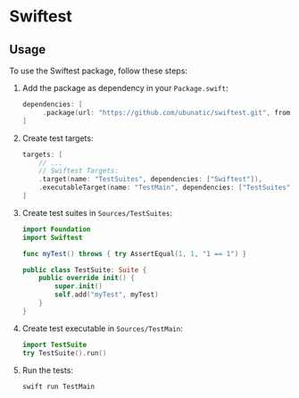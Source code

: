 # Swiftest

## Usage
To use the Swiftest package, follow these steps:

1. Add the package as dependency in your `Package.swift`:
   ```swift
   dependencies: [
        .package(url: "https://github.com/ubunatic/swiftest.git", from: "1.0.0")
   ]
   ```

2. Create test targets:
   ```swift
   targets: [
       // ...
       // Swiftest Targets:
       .target(name: "TestSuites", dependencies: ["Swiftest"]),
       .executableTarget(name: "TestMain", dependencies: ["TestSuites"]),
   ]
   ```

3. Create test suites in `Sources/TestSuites`:
   ```swift
   import Foundation
   import Swiftest

   func myTest() throws { try AssertEqual(1, 1, "1 == 1") }

   public class TestSuite: Suite {
       public override init() {
           super.init()
           self.add("myTest", myTest)
       }
   }
   ```

4. Create test executable in `Sources/TestMain`:
   ```swift
   import TestSuite
   try TestSuite().run()
   ```

5. Run the tests:
   ```bash
   swift run TestMain
   ```
